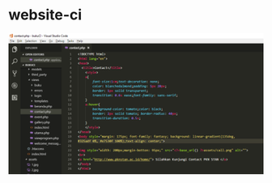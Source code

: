 # website-ci
![alt text](https://github.com/cahyaamirtha/website-ci/blob/master/Pratikum%20CI/contact.php.png)
